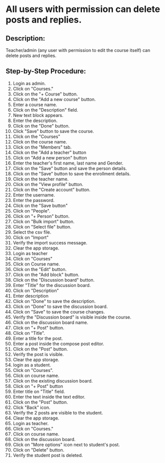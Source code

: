 # All users with permission can delete posts and replies.

## Description:

Teacher/admin (any user with permission to edit the course itself) can delete posts and replies.

## Step-by-Step Procedure:

1. Login as admin.
2. Click on "Courses."
3. Click on the "+ Course" button.
4. Click on the "Add a new course" button.
5. Enter a course name.
6. Click on the "Description" field.
7. New text block appears.
8. Enter the description.
9. Click on the "Done" button.
10. Click "Save" button to save the course.
11. Click on the "Courses"
12. Click on the course name.
13. Click on the "Members" tab.
14. Click on the "Add a teacher" button
15. Click on "Add a new person" button
16. Enter the teacher's first name, last name and Gender.
17. Click on the "Save" button and save the person details.
18. Click on the "Save" button to save the enrollment details.
19. Click on the teacher name.
20. Click on the "View profile" button.
21. Click on the "Create account" button.
22. Enter the username.
23. Enter the password.
24. Click on the "Save button"
25. Click on "People".
26. Click on "+ Person" button.
27. Click on "Bulk import" button.
28. Click on "Select file" button.
29. Select the csv file.
30. Click on "Import"
31. Verify the import success message.
32. Clear the app storage.
33. Login as teacher
34. Click on "Courses"
35. Click on Course name.
36. Click on the "Edit" button.
37. Click on the "Add block" button.
38. Click on the "Discussion board" button.
39. Enter "Title" for the discussion board.
40. Click on "Description"
41. Enter description
42. Click on "Done" to save the description.
43. Click on "Done" to save the discussion board.
44. Click on "Save" to save the course changes.
45. Verify the "Discussion board" is visible inside the course.
46. Click on the discussion board name.
47. Click on "+ Post" button.
48. Click on "Title".
49. Enter a title for the post.
50. Enter a post inside the compose post editor.
51. Click on the "Post" button.
52. Verify the post is visible.
53. Clear the app storage.
54. login as a student.
55. Click on "Courses".
56. Click on course name.
57. Click on the existing discussion board.
58. Click on "+ Post" button
59. Enter title on "Title" field.
60. Enter the text inside the text editor.
61. Click on the "Post" button.
62. Click "Back" icon.
63. Verify the 2 posts are visible to the student.
64. Clear the app storage.
65. Login as teacher.
66. Click on "Courses."
67. Click on course name.
68. Click on the discussion board.
69. Click on "More options" icon next to student's post.
70. Click on "Delete" button.
71. Verify the student post is deleted.